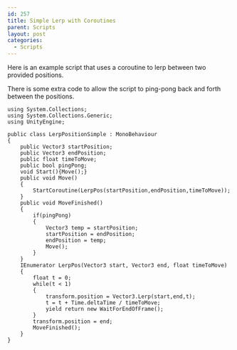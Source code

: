 ```yaml
---
id: 257
title: Simple Lerp with Coroutines
parent: Scripts
layout: post
categories:
  - Scripts
---
```

Here is an example script that uses a coroutine to lerp between two provided positions.

There is some extra code to allow the script to ping-pong back and forth between the positions.

```
using System.Collections;
using System.Collections.Generic;
using UnityEngine;

public class LerpPositionSimple : MonoBehaviour
{
    public Vector3 startPosition;
    public Vector3 endPosition;
    public float timeToMove;
    public bool pingPong;
    void Start(){Move();}
    public void Move()
    {
        StartCoroutine(LerpPos(startPosition,endPosition,timeToMove));
    }
    public void MoveFinished()
    {
        if(pingPong)
        {
            Vector3 temp = startPosition;
            startPosition = endPosition;
            endPosition = temp;
            Move();
        }
    }
    IEnumerator LerpPos(Vector3 start, Vector3 end, float timeToMove)
    {
        float t = 0;
        while(t < 1)
        {
            transform.position = Vector3.Lerp(start,end,t);
            t = t + Time.deltaTime / timeToMove;
            yield return new WaitForEndOfFrame();
        }
        transform.position = end;
        MoveFinished();
    }
}
```



